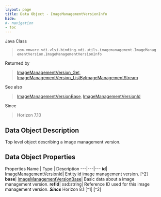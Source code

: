 ```yaml
---
layout: page
title: Data Object - ImageManagementVersionInfo
hide:
#- navigation
- toc
---
```






Java Class
> `com.vmware.vdi.vlsi.binding.vdi.utils.imagemanagement.ImageManagementVersion.ImageManagementVersionInfo`

Returned by
> [ImageManagementVersion_Get](vdi.utils.imagemanagement.ImageManagementVersion.md#get), [ImageManagementVersion_ListByImageManagementStream](vdi.utils.imagemanagement.ImageManagementVersion.md#listByImageManagementStream)

See also
> [ImageManagementVersionBase](vdi.utils.imagemanagement.ImageManagementVersion.ImageManagementVersionBase.md), [ImageManagementVersionId](vdi.entity.ImageManagementVersionId.md)

Since
> Horizon 7.10


## Data Object Description

Top level object describing a image management version.

## Data Object Properties
Properties
Name |  Type |  Description
---|---|---
**id**| [ImageManagementVersionId](vdi.entity.ImageManagementVersionId.md)|  Entity id image management version. [^2]
**base**| [ImageManagementVersionBase](vdi.utils.imagemanagement.ImageManagementVersion.ImageManagementVersionBase.md)|  Basic data about a image management version.
**refId**|  xsd:string|  Reference ID used for this image management version.  **_Since_** Horizon 8.1 [^1] [^2]
 


 
